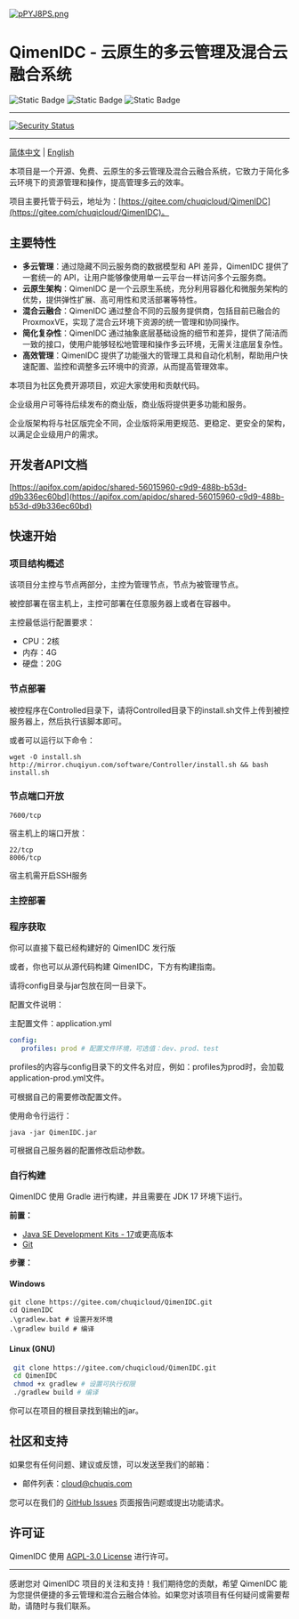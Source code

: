 [![pPYJ8PS.png](https://s1.ax1x.com/2023/08/23/pPYJ8PS.png)](https://github.com/ChuqiCloud/QimenIDC)

# QimenIDC - 云原生的多云管理及混合云融合系统 #

![Static Badge](https://img.shields.io/badge/SpringBoot-2.7.5-green?style=flat-square&logo=springboot&logoColor=%236DB33F)
![Static Badge](https://img.shields.io/badge/OpenJDK-17%2B-green?style=flat-square&logo=openjdk&logoColor=%23FFFFFF)
![Static Badge](https://img.shields.io/badge/Proxmox-7.0%2B-green?style=flat-square&logo=proxmox&logoColor=%23E57000)

---

[![Security Status](https://www.murphysec.com/platform3/v31/badge/1694374706311229440.svg)](https://www.murphysec.com/console/report/1694334903591460864/1694374706311229440)

---

[简体中文](./README.md) | [English](./README.en.md)

本项目是一个开源、免费、云原生的多云管理及混合云融合系统，它致力于简化多云环境下的资源管理和操作，提高管理多云的效率。

项目主要托管于码云，地址为：[https://gitee.com/chuqicloud/QimenIDC](https://gitee.com/chuqicloud/QimenIDC)。

## 主要特性

- **多云管理**：通过隐藏不同云服务商的数据模型和 API 差异，QimenIDC 提供了一套统一的 API，让用户能够像使用单一云平台一样访问多个云服务商。
- **云原生架构**：QimenIDC 是一个云原生系统，充分利用容器化和微服务架构的优势，提供弹性扩展、高可用性和灵活部署等特性。
- **混合云融合**：QimenIDC 通过整合不同的云服务提供商，包括目前已融合的 ProxmoxVE，实现了混合云环境下资源的统一管理和协同操作。
- **简化复杂性**：QimenIDC 通过抽象底层基础设施的细节和差异，提供了简洁而一致的接口，使用户能够轻松地管理和操作多云环境，无需关注底层复杂性。
- **高效管理**：QimenIDC 提供了功能强大的管理工具和自动化机制，帮助用户快速配置、监控和调整多云环境中的资源，从而提高管理效率。

本项目为社区免费开源项目，欢迎大家使用和贡献代码。

企业级用户可等待后续发布的商业版，商业版将提供更多功能和服务。

企业版架构将与社区版完全不同，企业版将采用更规范、更稳定、更安全的架构，以满足企业级用户的需求。

## 开发者API文档

[https://apifox.com/apidoc/shared-56015960-c9d9-488b-b53d-d9b336ec60bd](https://apifox.com/apidoc/shared-56015960-c9d9-488b-b53d-d9b336ec60bd)

## 快速开始

### 项目结构概述

该项目分主控与节点两部分，主控为管理节点，节点为被管理节点。

被控部署在宿主机上，主控可部署在任意服务器上或者在容器中。

主控最低运行配置要求：

- CPU：2核
- 内存：4G
- 硬盘：20G

### 节点部署

被控程序在Controlled目录下，请将Controlled目录下的install.sh文件上传到被控服务器上，然后执行该脚本即可。

或者可以运行以下命令：

```shell
wget -O install.sh http://mirror.chuqiyun.com/software/Controller/install.sh && bash install.sh
```

### 节点端口开放
    
    7600/tcp

宿主机上的端口开放：

    22/tcp
    8006/tcp

宿主机需开启SSH服务

### 主控部署

### 程序获取

你可以直接下载已经构建好的 QimenIDC 发行版

或者，你也可以从源代码构建 QimenIDC，下方有构建指南。

请将config目录与jar包放在同一目录下。

配置文件说明：

主配置文件：application.yml

```yaml
config:
   profiles: prod # 配置文件环境，可选值：dev、prod、test
```
profiles的内容与config目录下的文件名对应，例如：profiles为prod时，会加载application-prod.yml文件。

可根据自己的需要修改配置文件。

使用命令行运行：

```shell
java -jar QimenIDC.jar
```

可根据自己服务器的配置修改启动参数。

### 自行构建

QimenIDC 使用 Gradle 进行构建，并且需要在 JDK 17 环境下运行。

**前置：**

- [Java SE Development Kits - 17](https://www.oracle.com/java/technologies/javase/jdk17-archive-downloads.html)或更高版本
- [Git](https://git-scm.com/downloads)

**步骤：**

#### Windows

   ```shell
   git clone https://gitee.com/chuqicloud/QimenIDC.git
   cd QimenIDC
   .\gradlew.bat # 设置开发环境
   .\gradlew build # 编译
   ```

#### Linux (GNU)

   ```bash
    git clone https://gitee.com/chuqicloud/QimenIDC.git
    cd QimenIDC
    chmod +x gradlew # 设置可执行权限
    ./gradlew build # 编译
   ```

你可以在项目的根目录找到输出的jar。



## 社区和支持

如果您有任何问题、建议或反馈，可以发送至我们的邮箱：

- 邮件列表：cloud@chuqis.com

您可以在我们的 [GitHub Issues](https://github.com/your-username/QimenIDC/issues) 页面报告问题或提出功能请求。

## 许可证

QimenIDC 使用 [AGPL-3.0 License](https://www.gnu.org/licenses/agpl-3.0.html) 进行许可。

---

感谢您对 QimenIDC 项目的关注和支持！我们期待您的贡献，希望 QimenIDC 能为您提供便捷的多云管理和混合云融合体验。如果您对该项目有任何疑问或需要帮助，请随时与我们联系。